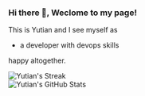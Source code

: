 ### Hi there 👋, Weclome to my page!

This is Yutian and I see myself as
* a developer with devops skills 

happy altogether.

![Yutian's Streak](https://github-readme-streak-stats.herokuapp.com/?user=eziceice&theme=solarized-light)  
![Yutian's GitHub Stats](https://github-readme-stats.vercel.app/api?username=eziceice&show_icons=true&count_private=true&theme=solarized-light)
